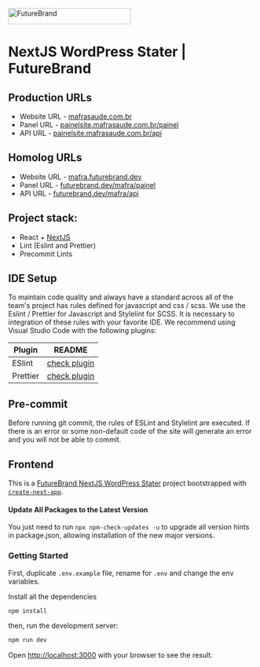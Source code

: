 <img src="https://www.futurebrand.com/build/images/futurebrand-logo-2017.svg" width="250" height="33" alt="FutureBrand" />

# NextJS WordPress Stater | FutureBrand

## Production URLs

- Website URL - [mafrasaude.com.br](https://mafrasaude.com.br)
- Panel URL - [painelsite.mafrasaude.com.br/painel](https://painelsite.mafrasaude.com.br/painel)
- API URL - [painelsite.mafrasaude.com.br/api](https://painelsite.mafrasaude.com.br/api)

## Homolog URLs

- Website URL - [mafra.futurebrand.dev](https://mafra.futurebrand.dev)
- Panel URL - [futurebrand.dev/mafra/painel](https://futurebrand.dev/mafra/painel)
- API URL - [futurebrand.dev/mafra/api](https://futurebrand.dev/mafra/api)

## Project stack:

- React + [NextJS](https://nextjs.org)
- Lint (Eslint and Prettier)
- Precommit Lints

## IDE Setup

To maintain code quality and always have a standard across all of the team's
project has rules defined for javascript and css / scss. We use the Eslint /
Prettier for Javascript and Stylelint for SCSS. It is necessary to
integration of these rules with your favorite IDE. We recommend using Visual
Studio Code with the following plugins:

| Plugin   | README                                                                                     |
| -------- | ------------------------------------------------------------------------------------------ |
| ESlint   | [check plugin](https://marketplace.visualstudio.com/items?itemName=dbaeumer.vscode-eslint) |
| Prettier | [check plugin](https://marketplace.visualstudio.com/items?itemName=esbenp.prettier-vscode) |

## Pre-commit

Before running git commit, the rules of ESLint and Stylelint are executed. If
there is an error or some non-default code of the site will generate an error
and you will not be able to commit.

## Frontend

This is a [FutureBrand NextJS WordPress Stater](https://github.com/futurebrand/nextjs-wp-starter/)
project bootstrapped with [`create-next-app`](https://github.com/vercel/next.js/tree/canary/packages/create-next-app).

#### Update All Packages to the Latest Version

You just need to run `npx npm-check-updates -u` to upgrade all version hints in package.json, allowing installation of the new major versions.

### Getting Started

First, duplicate `.env.example` file, rename for `.env` and change the env variables.

Install all the dependencies

```bash
npm install
```

then, run the development server:

```bash
npm run dev
```

Open [http://localhost:3000](http://localhost:3000) with your browser to see the
result.
